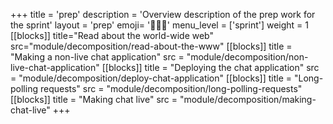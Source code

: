 +++
title = 'prep'
description = 'Overview description of the prep work for the sprint'
layout = 'prep'
emoji= '🧑🏾‍💻'
menu_level = ['sprint']
weight = 1
[[blocks]]
title="Read about the world-wide web"
src="module/decomposition/read-about-the-www"
[[blocks]]
title = "Making a non-live chat application"
src = "module/decomposition/non-live-chat-application"
[[blocks]]
title = "Deploying the chat application"
src = "module/decomposition/deploy-chat-application"
[[blocks]]
title = "Long-polling requests"
src = "module/decomposition/long-polling-requests"
[[blocks]]
title = "Making chat live"
src = "module/decomposition/making-chat-live"
+++
